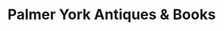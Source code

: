 ---
title: "Palmer York Antiques & Books"
url: /honiton/palmer-york-antiques-und-books/
shop: Antiquitäten
---